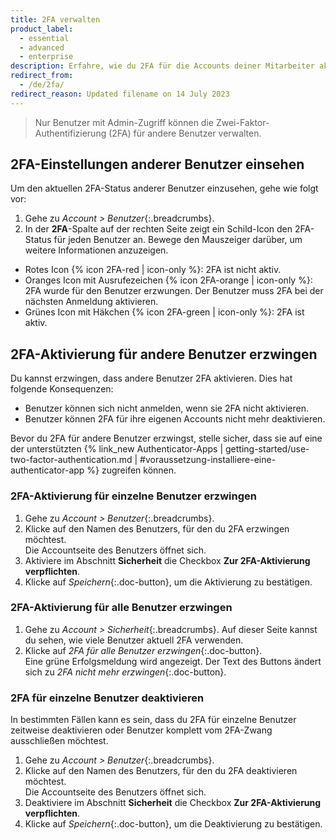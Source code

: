 ```yaml
---
title: 2FA verwalten
product_label:
  - essential
  - advanced
  - enterprise
description: Erfahre, wie du 2FA für die Accounts deiner Mitarbeiter aktivierst und deaktivierst.
redirect_from:
  - /de/2fa/
redirect_reason: Updated filename on 14 July 2023
---
```


> Nur Benutzer mit Admin-Zugriff können die Zwei-Faktor-Authentifizierung (2FA) für andere Benutzer verwalten.

## 2FA-Einstellungen anderer Benutzer einsehen

Um den aktuellen 2FA-Status anderer Benutzer einzusehen, gehe wie folgt vor:
1. Gehe zu _Account > Benutzer_{:.breadcrumbs}.
2. In der **2FA**-Spalte auf der rechten Seite zeigt ein Schild-Icon den 2FA-Status für jeden Benutzer an. Bewege den Mauszeiger darüber, um weitere Informationen anzuzeigen.
  - Rotes Icon {% icon 2FA-red | icon-only %}: 2FA ist nicht aktiv.
  - Oranges Icon mit Ausrufezeichen {% icon 2FA-orange | icon-only %}: 2FA wurde für den Benutzer erzwungen. Der Benutzer muss 2FA bei der nächsten Anmeldung aktivieren.
  - Grünes Icon mit Häkchen {% icon 2FA-green | icon-only %}: 2FA ist aktiv.

## 2FA-Aktivierung für andere Benutzer erzwingen
Du kannst erzwingen, dass andere Benutzer 2FA aktivieren. Dies hat folgende Konsequenzen:

- Benutzer können sich nicht anmelden, wenn sie 2FA nicht aktivieren.
- Benutzer können 2FA für ihre eigenen Accounts nicht mehr deaktivieren.

Bevor du 2FA für andere Benutzer erzwingst, stelle sicher, dass sie auf eine der unterstützten {% link_new Authenticator-Apps | getting-started/use-two-factor-authentication.md | #voraussetzung-installiere-eine-authenticator-app %} zugreifen können.

### 2FA-Aktivierung für einzelne Benutzer erzwingen

1. Gehe zu _Account > Benutzer_{:.breadcrumbs}.
2. Klicke auf den Namen des Benutzers, für den du 2FA erzwingen möchtest.  
   Die Accountseite des Benutzers öffnet sich.
3. Aktiviere im Abschnitt **Sicherheit** die Checkbox **Zur 2FA-Aktivierung verpflichten**.
4. Klicke auf _Speichern_{:.doc-button}, um die Aktivierung zu bestätigen.

### 2FA-Aktivierung für alle Benutzer erzwingen

1. Gehe zu _Account > Sicherheit_{:.breadcrumbs}. Auf dieser Seite kannst du sehen, wie viele Benutzer aktuell 2FA verwenden.
2. Klicke auf _2FA für alle Benutzer erzwingen_{:.doc-button}.  
   Eine grüne Erfolgsmeldung wird angezeigt. Der Text des Buttons ändert sich zu _2FA nicht mehr erzwingen_{:.doc-button}.

### 2FA für einzelne Benutzer deaktivieren

In bestimmten Fällen kann es sein, dass du 2FA für einzelne Benutzer zeitweise deaktivieren oder Benutzer komplett vom 2FA-Zwang ausschließen möchtest.

1. Gehe zu _Account > Benutzer_{:.breadcrumbs}.
2. Klicke auf den Namen des Benutzers, für den du 2FA deaktivieren möchtest.  
   Die Accountseite des Benutzers öffnet sich.
3. Deaktiviere im Abschnitt **Sicherheit** die Checkbox **Zur 2FA-Aktivierung verpflichten**.
4. Klicke auf _Speichern_{:.doc-button}, um die Deaktivierung zu bestätigen.
